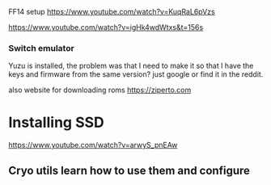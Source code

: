FF14 setup 
https://www.youtube.com/watch?v=KuqRaL6pVzs 

https://www.youtube.com/watch?v=igHk4wdWtxs&t=156s


### Switch emulator 

Yuzu is installed, the problem was that I need to make it so that I have the keys and firmware from the same version? just google or find it in the reddit. 

also website for downloading roms https://ziperto.com


# Installing SSD

https://www.youtube.com/watch?v=arwyS_pnEAw


## Cryo utils learn how to use them and configure 


